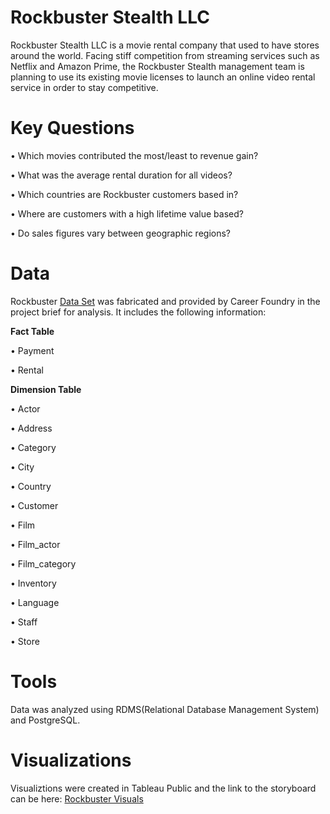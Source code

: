 # Rockbuster Stealth LLC
Rockbuster Stealth LLC is a movie rental company that used to have stores around the world. Facing stiff competition from streaming services such as Netflix and Amazon Prime, the Rockbuster Stealth management team is planning to use its existing movie licenses to launch an online video rental service in order to stay competitive.
# Key Questions
•	Which movies contributed the most/least to revenue gain?

•	What was the average rental duration for all videos?

•	Which countries are Rockbuster customers based in?

•	Where are customers with a high lifetime value based?

•	Do sales figures vary between geographic regions?

# Data
Rockbuster [Data Set](http://www.postgresqltutorial.com/wp-content/uploads/2019/05/dvdrental.zip) was fabricated and provided by Career Foundry in the project brief for analysis. It includes the following information: 

**Fact Table**

•	Payment

•	Rental

**Dimension Table**

•	Actor

•	Address

•	Category

•	City

•	Country

•	Customer

•	Film

•	Film_actor

•	Film_category

•	Inventory

•	Language

•	Staff

•	Store

# Tools
Data was analyzed using RDMS(Relational Database Management System) and PostgreSQL.
# Visualizations
Visualiztions were created in Tableau Public and the link to the storyboard can be here:
[Rockbuster Visuals](https://coach-courses-us.s3.amazonaws.com/exercises/1054/61573/1dff3e7379ab175a2219e257240f212c/Task-3.10--Presentation-_PS.pdf)

